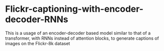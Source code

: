 # Flickr-captioning-with-encoder-decoder-RNNs
This is a usage of an encoder-decoder based model similar to that of a transformer, with RNNs instead of attention blocks, to generate captions of images on the  Flickr-8k dataset
